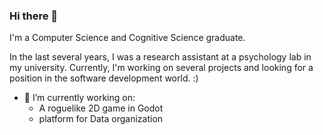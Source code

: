 ### Hi there 👋
I'm a Computer Science and Cognitive Science graduate. 

In the last several years, I was a research assistant at a psychology lab in my university. Currently, I'm working on several projects and looking for a position in the software development world. :)


- 🔭 I’m currently working on:
  - A roguelike 2D game in Godot
  - platform for Data organization
<!--
**sofibonch/sofibonch** is a ✨ _special_ ✨ repository because its `README.md` (this file) appears on your GitHub profile.

Here are some ideas to get you started:

- 🔭 I’m currently working on ...
- 🌱 I’m currently learning ...
- 👯 I’m looking to collaborate on ...
- 🤔 I’m looking for help with ...
- 💬 Ask me about ...
- 📫 How to reach me: ...
- 😄 Pronouns: ...
- ⚡ Fun fact: ...
-->
